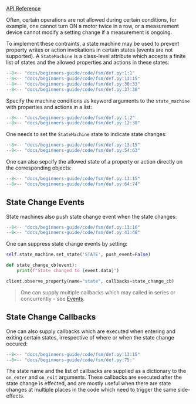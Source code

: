 [API Reference](../../api-reference/state-machine/state-machine.md)

Often, certain operations are not allowed during certain conditions, for example,
one cannot turn ON a motor twice in a row, or a measurement device cannot modify a setting change if a measurement is ongoing.

To implement these contraints, a state machine may be used to prevent property writes or
action invokations in certain states (events are not supported). A `StateMachine` is a class-level
attribute which accepts a finite list of states and the allowed properties and actions
in these states:

```py title="Definition" linenums="1"
--8<-- "docs/beginners-guide/code/fsm/def.py:1:1"
--8<-- "docs/beginners-guide/code/fsm/def.py:13:15"
--8<-- "docs/beginners-guide/code/fsm/def.py:30:33"
--8<-- "docs/beginners-guide/code/fsm/def.py:37:38"
```

Specify the machine conditions as keyword arguments to the `state_machine` with properties and actions
in a list:

```py title="Specify Properties and Actions" linenums="1"
--8<-- "docs/beginners-guide/code/fsm/def.py:1:2"
--8<-- "docs/beginners-guide/code/fsm/def.py:12:38"
```

One needs to set the `StateMachine` state to indicate state changes:

```py title="set_state()" linenums="1"
--8<-- "docs/beginners-guide/code/fsm/def.py:13:15"
--8<-- "docs/beginners-guide/code/fsm/def.py:54:63"
```

One can also sepcify the allowed state of a property or action directly
on the corresponding objects:

```py title="Specify State Directly on Object" linenums="1"
--8<-- "docs/beginners-guide/code/fsm/def.py:13:15"
--8<-- "docs/beginners-guide/code/fsm/def.py:64:74"
```

## State Change Events

State machines also push state change event when the state changes:

```py title="Definition" linenums="1" hl_lines="7"
--8<-- "docs/beginners-guide/code/fsm/def.py:13:16"
--8<-- "docs/beginners-guide/code/fsm/def.py:41:48"
```

One can suppress state change events by setting:

```python title="suppress state change event"
self.state_machine.set_state('STATE', push_event=False)
```

```python title="subscription" linenums="1"
def state_change_cb(event):
    print(f"State changed to {event.data}")

client.observe_property(name="state", callbacks=state_change_cb)
```

> One can supply multiple callbacks which may called in series or concurrently - see [Events](events.md#subscription).

## State Change Callbacks

One can also supply callbacks which are executed when entering and exiting certain states,
irrespective of where or when the state change occured:

```py title="enter and exit callbacks" linenums="1" hl_lines="21"
--8<-- "docs/beginners-guide/code/fsm/def.py:13:15"
--8<-- "docs/beginners-guide/code/fsm/def.py:75:"
```

The state name and the list of callbacks are supplied as a dictionary to the `on_enter` and `on_exit` arguments.
These callbacks are executed after the state change is effected, and are mostly useful when there are state changes at multiple places in the code which need to trigger the same side-effects.
